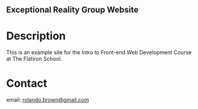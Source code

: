 Exceptional Reality Group Website
---

# Description

This is an example site for the Intro to Front-end Web Development Course at The Flatiron School.

# Contact

email: rolando.brown@gmail.com

